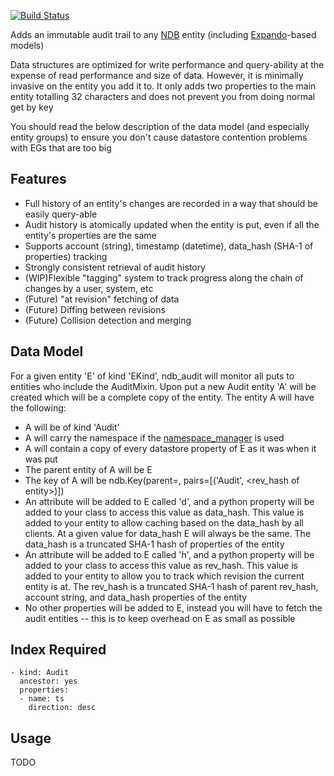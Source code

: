 [![Build Status](https://travis-ci.org/GainCompliance/ndb_audit.svg)](https://travis-ci.org/GainCompliance/ndb_audit)

Adds an immutable audit trail to any [NDB](https://cloud.google.com/appengine/docs/python/ndb/) entity 
(including [Expando](https://cloud.google.com/appengine/docs/python/ndb/creating-entity-models#expando)-based models)  


Data structures are optimized for write performance and query-ability at the expense of
read performance and size of data.  However, it is minimally invasive on the entity you add it to.
It only adds two properties to the main entity totalling 32 characters and does not prevent you from 
doing normal get by key  


You should read the below description of the data model (and especially entity groups) to ensure you don't
cause datastore contention problems with EGs that are too big  

Features
--------

* Full history of an entity's changes are recorded in a way that should be easily query-able
* Audit history is atomically updated when the entity is put, even if all the entity's properties are the same
* Supports account (string), timestamp (datetime), data_hash (SHA-1 of properties) tracking
* Strongly consistent retrieval of audit history
* (WIP)Flexible "tagging" system to track progress along the chain of changes by a user, system, etc
* (Future) "at revision" fetching of data
* (Future) Diffing between revisions
* (Future) Collision detection and merging

Data Model
----------

For a given entity 'E' of kind 'EKind', ndb_audit will monitor all puts to entities who include the AuditMixin.  Upon
put a new Audit entity 'A' will be created which will be a complete copy of the entity.  The entity A will have
the following:

* A will be of kind 'Audit'
* A will carry the namespace if the [namespace_manager](https://cloud.google.com/appengine/docs/python/refdocs/google.appengine.api.namespace_manager.namespace_manager) is used
* A will contain a copy of every datastore property of E as it was when it was put
* The parent entity of A will be E
* The key of A will be ndb.Key(parent=<key of E>, pairs=[('Audit', <rev_hash of entity>)])
* An attribute will be added to E called 'd', and a python property will be added to your class
  to access this value as data_hash.  This value is added to your entity to allow caching based on the data_hash
  by all clients.  At a given value for data_hash E will always be the same.  The data_hash is a truncated SHA-1 hash of
  properties of the entity
* An attribute will be added to E called 'h', and a python property will be added to your class
    to access this value as rev_hash.  This value is added to your entity to allow you to track which revision the 
    current entity is at.  The rev_hash is a truncated SHA-1 hash of parent rev_hash, account string, and data_hash
    properties of the entity
* No other properties will be added to E, instead you will have to fetch the audit entities --
  this is to keep overhead on E as small as possible

Index Required
--------------

```
- kind: Audit
  ancestor: yes
  properties:
  - name: ts
    direction: desc
```

Usage
-----

TODO
